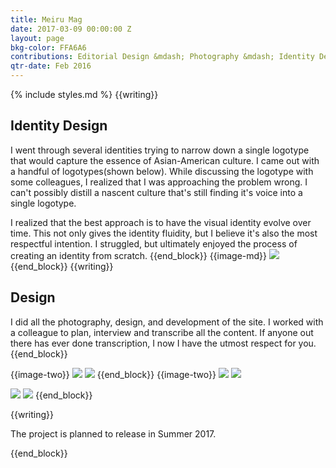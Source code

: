 ```yaml
---
title: Meiru Mag
date: 2017-03-09 00:00:00 Z
layout: page
bkg-color: FFA6A6
contributions: Editorial Design &mdash; Photography &mdash; Identity Design
qtr-date: Feb 2016
---
```


{% include styles.md %}
{{writing}}
## Identity Design

I went through several identities trying to narrow down a single logotype that would capture the essence of Asian-American culture. I came out with a handful of logotypes(shown below). While discussing the logotype with some colleagues, I realized that I was approaching the problem wrong. I can't possibly distill a nascent culture that's still finding it's voice into a single logotype.

I realized that the best approach is to have the visual identity evolve over time. This not only gives the identity fluidity, but I believe it's also the most respectful intention.
I struggled, but ultimately enjoyed the process of creating an identity from scratch.
{{end_block}}
{{image-md}}
![](https://canvas-files-prod.s3.amazonaws.com/uploads/f04df575-fd73-49fa-a4eb-10e9b85fcfdb/meiru-identity.png)
{{end_block}}
{{writing}}
## Design

I did all the photography, design, and development of the site. I worked with a colleague to plan, interview and transcribe all the content. If anyone out there has ever done transcription, I now I have the utmost respect for you.
{{end_block}}

{{image-two}}
<img src="/assets/meiru/store.jpg" class="w-40-l ma2-l self-start"/>
<img src="/assets/meiru/yard.JPG" class="w-40-l ma2-l self-start"/>
{{end_block}}
{{image-two}}
<img class="w-40-l ma2-l self-start" src="/assets/meiru/home1.png">
<img class="w-40-l ma2-l self-start" src="/assets/meiru/home2.png">

<img class="w-40-l ma2-l self-start" src="/assets/meiru/article1.png">
<img class="w-40-l ma2-l self-start" src="/assets/meiru/illo.jpg">
{{end_block}}

{{writing}}
<p class="f5 mono mt4">The project is planned to release in Summer 2017.</p>
{{end_block}}
